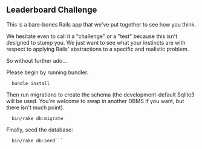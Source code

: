 ## Leaderboard Challenge

This is a bare-bones Rails app that we've put together to see how you think.

We hesitate even to call it a "challenge" or a "test" because this isn't designed to stump you. We just want to see what your instincts are with respect to applying Rails' abstractions to a specific and realistic problem.

So without further ado...

Please begin by running bundler.

````
  bundle install
````

Then run migrations to create the schema (the development-default Sqlite3 will be used. You're welcome to swap in another DBMS if you want, but there isn't much point).

````
  bin/rake db:migrate
````

Finally, seed the database:
````
  bin/rake db:seed```

